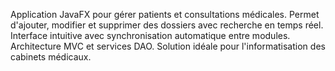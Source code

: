 Application JavaFX pour gérer patients et consultations médicales. Permet d'ajouter, modifier et supprimer des dossiers avec recherche en temps réel. Interface intuitive avec synchronisation automatique entre modules. Architecture MVC et services DAO. Solution idéale pour l'informatisation des cabinets médicaux.
